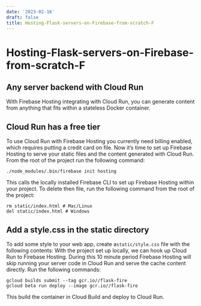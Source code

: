 ```yaml
---
date: '2023-02-16'
draft: false
title: Hosting-Flask-servers-on-Firebase-from-scratch-F
---
```


# Hosting-Flask-servers-on-Firebase-from-scratch-F

## Any server backend with Cloud Run
With Firebase Hosting integrating with Cloud Run, you can generate content from anything that fits within a stateless Docker container.
## Cloud Run has a free tier
To use Cloud Run with Firebase Hosting you currently need billing enabled, which requires putting a credit card on file.
Now it’s time to set up Firebase Hosting to serve your static files and the content generated with Cloud Run.
From the root of the project run the following command:
```
./node_modules/.bin/firebase init hosting
```
This calls the locally installed Firebase CLI to set up Firebase Hosting within your project.
To delete then file, run the following command from the root of the project:
```
rm static/index.html # Mac/Linux
del static/index.html # Windows
```
## Add a style.css in the static directory
To add some style to your web app, create a`static/style.css` file with the following contents:
With the project set up locally, we can hook up Cloud Run to Firebase Hosting.
During this 10 minute period Firebase Hosting will skip running your server code in Cloud Run and serve the cache content directly.
Run the following commands:
```
gcloud builds submit --tag gcr.io//flask-fire
gcloud beta run deploy --image gcr.io//flask-fire
```
This build the container in Cloud Build and deploy to Cloud Run.
